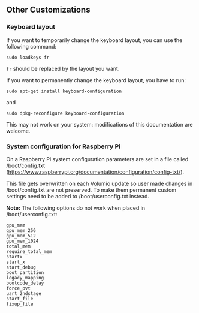 ## Other Customizations

### Keyboard layout

If you want to temporarily change the keyboard layout, you can use the following command:
```
sudo loadkeys fr
```
```fr``` should be replaced by the layout you want.

If you want to permanently change the keyboard layout, you have to run:
```
sudo apt-get install keyboard-configuration
```
and
```
sudo dpkg-reconfigure keyboard-configuration
```
This may not work on your system: modifications of this documentation are welcome.

### System configuration for Raspberry Pi

On a Raspberry Pi system configuration parameters are set in a file called /boot/config.txt (https://www.raspberrypi.org/documentation/configuration/config-txt/).

This file gets overwritten on each Volumio update so user made changes in /boot/config.txt are not preserved. To make them permanent custom settings need to be added to /boot/userconfig.txt instead.

**Note:** The following options do not work when placed in /boot/userconfig.txt:
```
gpu_mem
gpu_mem_256
gpu_mem_512
gpu_mem_1024
total_mem
require_total_mem
startx
start_x
start_debug
boot_partition
legacy_mapping
bootcode_delay
force_pvt
uart_2ndstage
start_file
fixup_file
```

